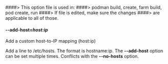 ####> This option file is used in:
####>   podman build, create, farm build, pod create, run
####> If file is edited, make sure the changes
####> are applicable to all of those.
#### **--add-host**=*host:ip*

Add a custom host-to-IP mapping (host:ip)

Add a line to /etc/hosts. The format is hostname:ip. The **--add-host**
option can be set multiple times. Conflicts with the **--no-hosts** option.
